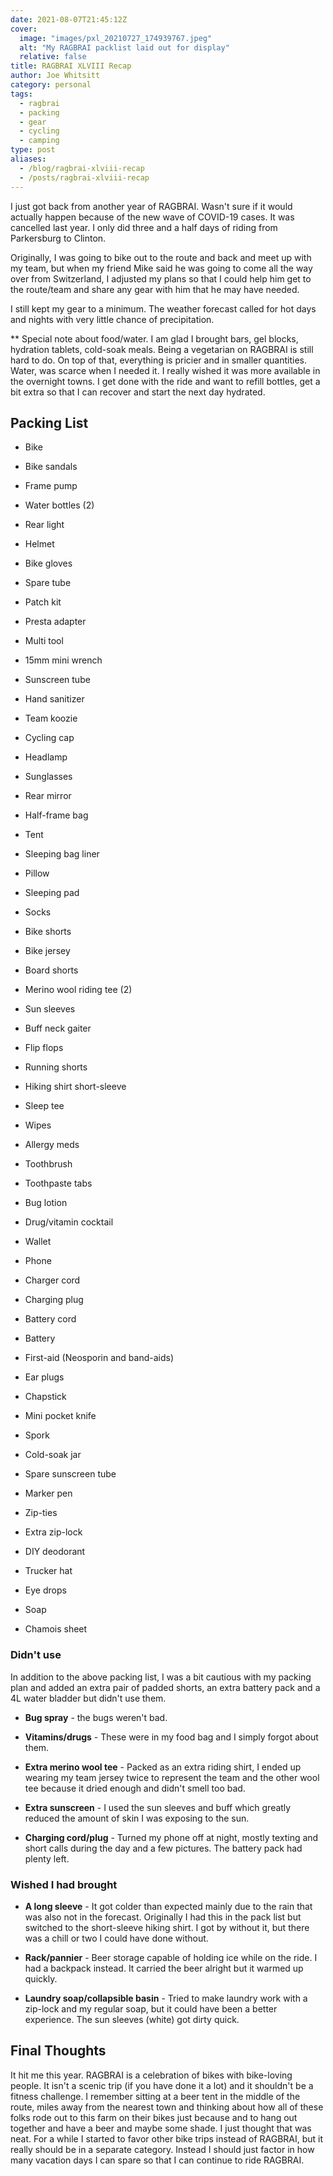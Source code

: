 ```yaml
---
date: 2021-08-07T21:45:12Z
cover:
  image: "images/pxl_20210727_174939767.jpeg"
  alt: "My RAGBRAI packlist laid out for display"
  relative: false
title: RAGBRAI XLVIII Recap
author: Joe Whitsitt
category: personal
tags: 
  - ragbrai
  - packing
  - gear
  - cycling
  - camping
type: post
aliases:
  - /blog/ragbrai-xlviii-recap
  - /posts/ragbrai-xlviii-recap
---
```


I just got back from another year of RAGBRAI. Wasn't sure if it would actually happen because of the new wave of COVID-19 cases. It was cancelled last year. I only did three and a half days of riding from Parkersburg to Clinton.

Originally, I was going to bike out to the route and back and meet up with my team, but when my friend Mike said he was going to come all the way over from Switzerland, I adjusted my plans so that I could help him get to the route/team and share any gear with him that he may have needed.

I still kept my gear to a minimum. The weather forecast called for hot days and nights with very little chance of precipitation.

\** Special note about food/water. I am glad I brought bars, gel blocks, hydration tablets, cold-soak meals. Being a vegetarian on RAGBRAI is still hard to do. On top of that, everything is pricier and in smaller quantities. Water, was scarce when I needed it. I really wished it was more available in the overnight towns. I get done with the ride and want to refill bottles, get a bit extra so that I can recover and start the next day hydrated.

## Packing List

* Bike

* Bike sandals

* Frame pump

* Water bottles (2)

* Rear light

* Helmet

* Bike gloves

* Spare tube

* Patch kit

* Presta adapter

* Multi tool

* 15mm mini wrench

* Sunscreen tube

* Hand sanitizer

* Team koozie

* Cycling cap

* Headlamp

* Sunglasses

* Rear mirror

* Half-frame bag

* Tent

* Sleeping bag liner

* Pillow

* Sleeping pad

* Socks

* Bike shorts

* Bike jersey

* Board shorts

* Merino wool riding tee (2)

* Sun sleeves

* Buff neck gaiter

* Flip flops

* Running shorts

* Hiking shirt short-sleeve

* Sleep tee

* Wipes

* Allergy meds

* Toothbrush

* Toothpaste tabs

* Bug lotion

* Drug/vitamin cocktail

* Wallet

* Phone

* Charger cord

* Charging plug

* Battery cord

* Battery

* First-aid (Neosporin and band-aids)

* Ear plugs

* Chapstick

* Mini pocket knife

* Spork

* Cold-soak jar

* Spare sunscreen tube

* Marker pen

* Zip-ties

* Extra zip-lock

* DIY deodorant

* Trucker hat

* Eye drops

* Soap

* Chamois sheet

### Didn't use

In addition to the above packing list, I was a bit cautious with my packing plan and added an extra pair of padded shorts, an extra battery pack and a 4L water bladder but didn't use them.

* **Bug spray** - the bugs weren't bad.

* **Vitamins/drugs** - These were in my food bag and I simply forgot about them.

* **Extra merino wool tee** - Packed as an extra riding shirt, I ended up wearing my team jersey twice to represent the team and the other wool tee because it dried enough and didn't smell too bad.

* **Extra sunscreen** - I used the sun sleeves and buff which greatly reduced the amount of skin I was exposing to the sun.

* **Charging cord/plug** - Turned my phone off at night, mostly texting and short calls during the day and a few pictures. The battery pack had plenty left.

### Wished I had brought

* **A long sleeve** - It got colder than expected mainly due to the rain that was also not in the forecast. Originally I had this in the pack list but switched to the short-sleeve hiking shirt. I got by without it, but there was a chill or two I could have done without.

* **Rack/pannier** - Beer storage capable of holding ice while on the ride. I had a backpack instead. It carried the beer alright but it warmed up quickly.

* **Laundry soap/collapsible basin** - Tried to make laundry work with a zip-lock and my regular soap, but it could have been a better experience. The sun sleeves (white) got dirty quick.

## Final Thoughts

It hit me this year. RAGBRAI is a celebration of bikes with bike-loving people. It isn't a scenic trip (if you have done it a lot) and it shouldn't be a fitness challenge. I remember sitting at a beer tent in the middle of the route, miles away from the nearest town and thinking about how all of these folks rode out to this farm on their bikes just because and to hang out together and have a beer and maybe some shade. I just thought that was neat. For a while I started to favor other bike trips instead of RAGBRAI, but it really should be in a separate category. Instead I should just factor in how many vacation days I can spare so that I can continue to ride RAGBRAI.
